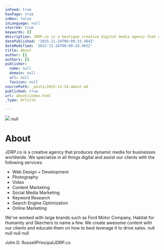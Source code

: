 ```yaml
---
inFeed: true
hasPage: true
inNav: false
inLanguage: null
starred: true
keywords: []
description: JDRP.co is a boutique creative digital media agency that assists brands on all things digital.
datePublished: '2015-11-24T00:09:33.484Z'
dateModified: '2015-11-24T00:09:28.965Z'
title: About
author: []
authors: []
publisher:
  name: null
  domain: null
  url: null
  favicon: null
sourcePath: _posts/2015-11-24-about.md
published: true
url: about/index.html
_type: Article

---
```

![](https://the-grid-user-content.s3-us-west-2.amazonaws.com/9ea7feb3-def6-4e19-801b-ec5d1fb460b4.jpg)
null

# About

JDRP.co is a creative agency that produces dynamic media for businesses worldwide. We specialize in all things digital and assist our clients with the following services:

* Web Design + Development
* Photography
* Video
* Content Marketing
* Social Media Marketing
* Keyword Research
* Search Engine Optimization
* Online Marketing

We've worked with large brands such as Ford Motor Company, Habitat for Humanity and Skechers to name a few. We create awesome content with our clients and educate them on how to best leverage it to drive sales. null
null
null
null

John D. RussellPrincipalJDRP.co